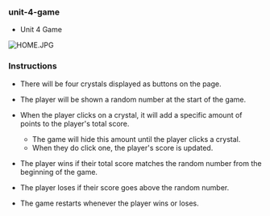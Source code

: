 ### unit-4-game

* Unit 4 Game

![HOME.JPG](https://unc.bootcampcontent.com/UNC-Coding-Boot-Camp/UNCHILL201811FSF3/raw/master/04-jquery/homework/Instructions/Images/1-CrystalCollector.jpg)

### Instructions

* There will be four crystals displayed as buttons on the page.

* The player will be shown a random number at the start of the game.

* When the player clicks on a crystal, it will add a specific amount of points to the player's total score.

    * The game will hide this amount until the player clicks a crystal.
    * When they do click one, the player's score is updated.

* The player wins if their total score matches the random number from the beginning of the game.

* The player loses if their score goes above the random number.

* The game restarts whenever the player wins or loses.